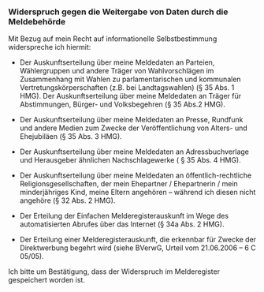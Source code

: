 ### Widerspruch gegen die Weitergabe von Daten durch die Meldebehörde

Mit Bezug auf mein Recht auf informationelle Selbstbestimmung widerspreche ich hiermit:

+ Der Auskunftserteilung über meine Meldedaten an Parteien, Wählergruppen und andere Träger von Wahlvorschlägen im Zusammenhang mit Wahlen zu parlamentarischen und kommunalen Vertretungskörperschaften (z.B. bei Landtagswahlen) (§ 35 Abs. 1 HMG). Der Auskunftserteilung über meine Meldedaten an Träger für Abstimmungen, Bürger- und Volksbegehren (§ 35 Abs.2 HMG).

+ Der Auskunftserteilung über meine Meldedaten an Presse, Rundfunk und andere Medien zum Zwecke der Veröffentlichung von Alters- und Ehejubiläen (§ 35 Abs. 3 HMG).

+ Der Auskunftserteilung über meine Meldedaten an Adressbuchverlage und Herausgeber ähnlichen Nachschlagewerke ( § 35 Abs. 4 HMG).

+ Der Auskunftserteilung über meine Meldedaten an öffentlich-rechtliche Religionsgesellschaften, der mein Ehepartner / Ehepartnerin / mein minderjähriges Kind, meine Eltern angehören – während ich diesen nicht angehöre (§ 32 Abs. 2 HMG).

+ Der Erteilung der Einfachen Melderegisterauskunft im Wege des automatisierten Abrufes über das Internet (§ 34a Abs. 2 HMG).

+ Der Erteilung einer Melderegisterauskunft, die erkennbar für Zwecke der Direktwerbung begehrt wird (siehe BVerwG, Urteil vom 21.06.2006 – 6 C 05/05).

Ich bitte um Bestätigung, dass der Widerspruch im Melderegister gespeichert worden ist.

